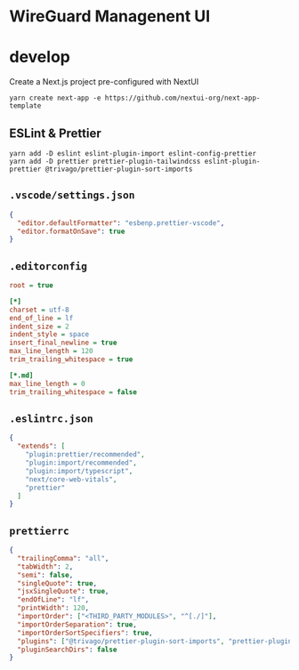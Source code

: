 # WireGuard Managenent UI

# develop

Create a Next.js project pre-configured with NextUI

```
yarn create next-app -e https://github.com/nextui-org/next-app-template
```

## ESLint & Prettier
```
yarn add -D eslint eslint-plugin-import eslint-config-prettier
yarn add -D prettier prettier-plugin-tailwindcss eslint-plugin-prettier @trivago/prettier-plugin-sort-imports
```

## `.vscode/settings.json`
```json
{
  "editor.defaultFormatter": "esbenp.prettier-vscode",
  "editor.formatOnSave": true
}
```

## `.editorconfig`
```ini
root = true

[*]
charset = utf-8
end_of_line = lf
indent_size = 2
indent_style = space
insert_final_newline = true
max_line_length = 120
trim_trailing_whitespace = true

[*.md]
max_line_length = 0
trim_trailing_whitespace = false
```

## `.eslintrc.json`
```json
{
  "extends": [
    "plugin:prettier/recommended",
    "plugin:import/recommended",
    "plugin:import/typescript",
    "next/core-web-vitals",
    "prettier"
  ]
}
```

## `prettierrc`
```json
{
  "trailingComma": "all",
  "tabWidth": 2,
  "semi": false,
  "singleQuote": true,
  "jsxSingleQuote": true,
  "endOfLine": "lf",
  "printWidth": 120,
  "importOrder": ["<THIRD_PARTY_MODULES>", "^[./]"],
  "importOrderSeparation": true,
  "importOrderSortSpecifiers": true,
  "plugins": ["@trivago/prettier-plugin-sort-imports", "prettier-plugin-tailwindcss"],
  "pluginSearchDirs": false
}
```
